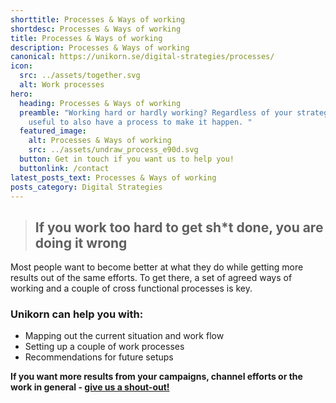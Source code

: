 ```yaml
---
shorttitle: Processes & Ways of working
shortdesc: Processes & Ways of working
title: Processes & Ways of working
description: Processes & Ways of working
canonical: https://unikorn.se/digital-strategies/processes/
icon:
  src: ../assets/together.svg
  alt: Work processes
hero:
  heading: Processes & Ways of working
  preamble: "Working hard or hardly working? Regardless of your strategy, it is
    useful to also have a process to make it happen. "
  featured_image:
    alt: Processes & Ways of working
    src: ../assets/undraw_process_e90d.svg
  button: Get in touch if you want us to help you!
  buttonlink: /contact
latest_posts_text: Processes & Ways of working
posts_category: Digital Strategies
---
```

> ## If you work too hard to get sh*t done, you are doing it wrong

Most people want to become better at what they do while getting more results out of the same efforts. To get there, a set of agreed ways of working and a couple of cross functional processes is key. 

### Unikorn can help you with: 

* Mapping out the current situation and work flow
* Setting up a couple of work processes
* Recommendations for future setups 

**If you want more results from your campaigns, channel efforts or the work in general - [give us a shout-out!](/contact)**